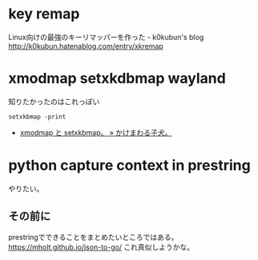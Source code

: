 # key remap

Linux向けの最強のキーリマッパーを作った - k0kubun's blog
http://k0kubun.hatenablog.com/entry/xkremap

# xmodmap setxkdbmap wayland

知りたかったのはこれっぽい

```
setxkbmap -print
```

- [xmodmap と setxkbmap。 » かけまわる子犬。](http://running-dog.net/2013/08/post_560.html)

# python capture context in prestring

やりたい。

## その前に

prestringでできることをまとめたいところではある。
https://mholt.github.io/json-to-go/ これ真似しようかな。

